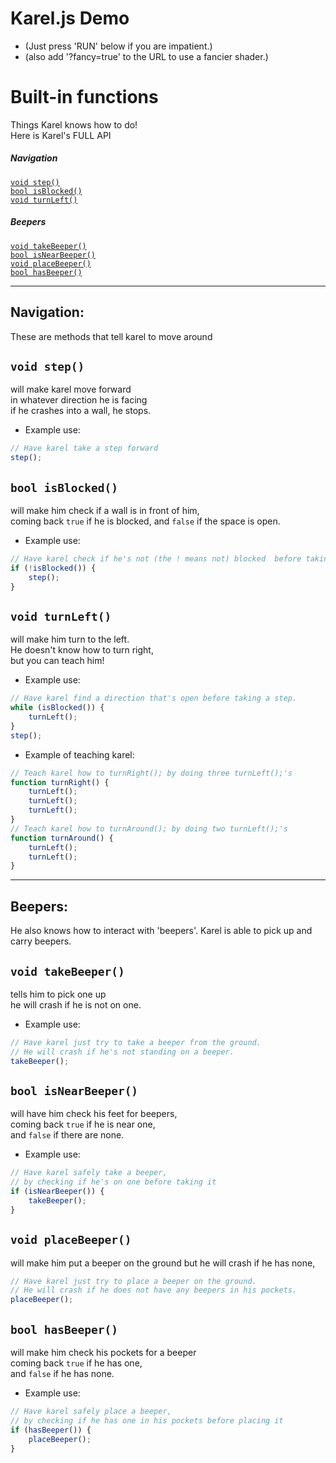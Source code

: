 # Karel.js Demo
- (Just press 'RUN' below if you are impatient.)
- (also add '?fancy=true' to the URL to use a fancier shader.)

# Built-in functions
Things Karel knows how to do!  
Here is Karel's FULL API 

##### Navigation
[`void step()`](#void-step)  
[`bool isBlocked()`](#bool-isBlocked)  
[`void turnLeft()`](#void-turnLeft)  
##### Beepers
[`void takeBeeper()`](#void-takeBeeper)  
[`bool isNearBeeper()`](#bool-isNearBeeper)  
[`void placeBeeper()`](#void-placeBeeper)  
[`bool hasBeeper()`](#bool-hasBeeper)  

---

## Navigation:
These are methods that tell karel to move around

## `void step()` 
will make karel move forward  
in whatever direction he is facing  
if he crashes into a wall, he stops.  
- Example use:
```js
// Have karel take a step forward
step();
```

## `bool isBlocked()` 
will make him check if a wall is in front of him,  
coming back `true` if he is blocked, and `false` if the space is open.  
- Example use:
```js
// Have karel check if he's not (the ! means not) blocked  before taking a step
if (!isBlocked()) {
	step();
}
```

## `void turnLeft()` 
will make him turn to the left.  
He doesn't know how to turn right,  
but you can teach him!
- Example use:
```js
// Have karel find a direction that's open before taking a step.
while (isBlocked()) {
	turnLeft();
}
step();
```
- Example of teaching karel:
```js
// Teach karel how to turnRight(); by doing three turnLeft();'s
function turnRight() {
	turnLeft();
	turnLeft();
	turnLeft();
}
// Teach karel how to turnAround(); by doing two turnLeft();'s
function turnAround() {
	turnLeft();
	turnLeft();
}
```

---

## Beepers:
He also knows how to interact with 'beepers'.
Karel is able to pick up and carry beepers.

## `void takeBeeper()`
tells him to pick one up  
he will crash if he is not on one.
- Example use:
```js
// Have karel just try to take a beeper from the ground.
// He will crash if he's not standing on a beeper.
takeBeeper();
```

## `bool isNearBeeper()` 
will have him check his feet for beepers,  
coming back `true` if he is near one,  
and `false` if there are none.  
- Example use:
```js
// Have karel safely take a beeper,
// by checking if he's on one before taking it
if (isNearBeeper()) {
	takeBeeper();
}
```

## `void placeBeeper()` 
will make him put a beeper on the ground
but he will crash if he has none,
```js
// Have karel just try to place a beeper on the ground.
// He will crash if he does not have any beepers in his pockets.
placeBeeper();
```

## `bool hasBeeper()`
will make him check his pockets for a beeper  
coming back `true` if he has one,   
and `false` if he has none.
- Example use:
```js
// Have karel safely place a beeper,
// by checking if he has one in his pockets before placing it
if (hasBeeper()) {
	placeBeeper();
}
```